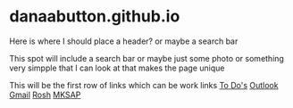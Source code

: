 # danaabutton.github.io

<!DOCTYPE html>
<html>
<head>
  <title>Dana's Homepage</title>
</head>

<body>
  <div id="header">
  <head>Here is where I should place a header? or maybe a search bar</head>
  <p>This spot will include a search bar or maybe just some photo or something very simpple that I can look at that makes the page unique</p>
  </div>
  <p></p>
  <div id="worklinks">
    <head>This will be the first row of links which can be work links</head>
    <a href="https://www.notion.so/To-do-1df8f9f1fef880d094a0e5f0012047d0" target="_blank">To Do's</a>
    <a href="https://outlook.office.com/mail/" target="_blank">Outlook</a>
    <a href="https://mail.google.com/mail/u/0/#inbox" target="_blank">Gmail</a>
    <a href="https://app.roshreview.com/subscribers/signin" target="_blank">Rosh</a>
    <a href="https://mksap19.acponline.org/app/dashboard" target="_blank">MKSAP</a>
  </div>
</body>
</html>
